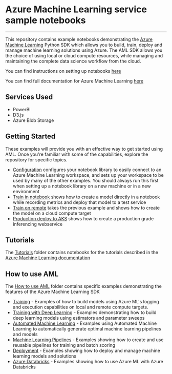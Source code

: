 # Azure Machine Learning service sample notebooks

---

This repository contains example notebooks demonstrating the [Azure Machine Learning](https://azure.microsoft.com/en-us/services/machine-learning-service/) Python SDK
which allows you to build, train, deploy and manage machine learning solutions using Azure.  The AML SDK
allows you the choice of using local or cloud compute resources, while managing
and maintaining the complete data science workflow from the cloud.

You can find instructions on setting up notebooks [here](https://docs.microsoft.com/en-us/azure/machine-learning/service/quickstart-create-workspace-with-python)

You can find full documentation for Azure Machine Learning [here](https://aka.ms/aml-docs)

## Services Used
- PowerBI 
- D3.js 
- Azure Blob Storage 

## Getting Started

These examples will provide you with an effective way to get started using AML.  Once you're familiar with
some of the capabilities, explore the repository for specific topics.

- [Configuration](./configuration.ipynb) configures your notebook library to easily connect to an
    Azure Machine Learning workspace, and sets up your workspace to be used by many of the other examples.  You should
    always run this first when setting up a notebook library on a new machine or in a new environment
- [Train in notebook](./how-to-use-azureml/training/train-within-notebook) shows how to create a model directly in a notebook while recording
    metrics and deploy that model to a test service
- [Train on remote](./how-to-use-azureml/training/train-on-remote-vm) takes the previous example and shows how to create the model on a cloud compute target
- [Production deploy to AKS](./how-to-use-azureml/deployment/production-deploy-to-aks) shows how to create a production grade inferencing webservice

## Tutorials

The [Tutorials](./tutorials) folder contains notebooks for the tutorials described in the [Azure Machine Learning documentation](https://aka.ms/aml-docs)
  
## How to use AML

The [How to use AML](./how-to-use-azureml) folder contains specific examples demonstrating the features of the Azure Machine Learning SDK

- [Training](./how-to-use-azureml/training) - Examples of how to build models using Azure ML's logging and execution capabilities on local and remote compute targets.
- [Training with Deep Learning](./how-to-use-azureml/training-with-deep-learning) - Examples demonstrating how to build deep learning models using estimators and parameter sweeps
- [Automated Machine Learning](./how-to-use-azureml/automated-machine-learning) - Examples using Automated Machine Learning to automatically generate optimal machine learning pipelines and models
- [Machine Learning Pipelines](./how-to-use-azureml/machine-learning-pipelines) - Examples showing how to create and use reusable pipelines for training and batch scoring
- [Deployment](./how-to-use-azureml/deployment) - Examples showing how to deploy and manage machine learning models and solutions
- [Azure Databricks](./how-to-use-azureml/azure-databricks) - Examples showing how to use Azure ML with Azure Databricks
